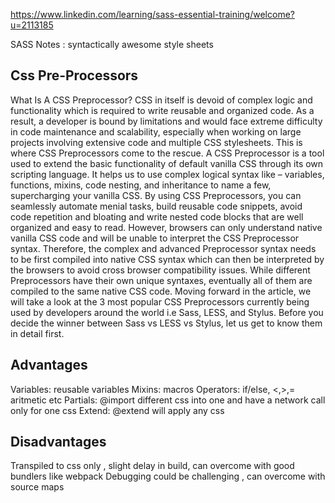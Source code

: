 https://www.linkedin.com/learning/sass-essential-training/welcome?u=2113185

SASS Notes : syntactically awesome style sheets
## Css Pre-Processors
What Is A CSS Preprocessor?
CSS in itself is devoid of complex logic and functionality which is required to write reusable and organized code. As a result, a developer is bound by limitations and would face extreme difficulty in code maintenance and scalability, especially when working on large projects involving extensive code and multiple CSS stylesheets. This is where CSS Preprocessors come to the rescue.
       A CSS Preprocessor is a tool used to extend the basic functionality of default vanilla CSS through its own scripting language. It helps us to use complex logical syntax like – variables, functions, mixins, code nesting, and inheritance to name a few, supercharging your vanilla CSS. By using CSS Preprocessors, you can seamlessly automate menial tasks, build reusable code snippets, avoid code repetition and bloating and write nested code blocks that are well organized and easy to read.
However, browsers can only understand native vanilla CSS code and will be unable to interpret the CSS Preprocessor syntax. Therefore, the complex and advanced Preprocessor syntax needs to be first compiled into native CSS syntax which can then be interpreted by the browsers to avoid cross browser compatibility issues. While different Preprocessors have their own unique syntaxes, eventually all of them are compiled to the same native CSS code.
     Moving forward in the article, we will take a look at the 3 most popular CSS Preprocessors currently being used by developers around the world i.e Sass, LESS, and Stylus.
Before you decide the winner between Sass vs LESS vs Stylus, let us get to know them in detail first.

## Advantages
Variables: reusable variables
Mixins: macros
Operators: if/else, <,>,= aritmetic etc
Partials: @import different css into one and have a network call only for one css
Extend: @extend  will apply any css

## Disadvantages
Transpiled to css only , slight delay in build, can overcome with good bundlers like webpack 
Debugging could be challenging , can overcome with source maps





